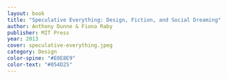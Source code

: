 ```yaml
---
layout: book 
title: "Speculative Everything: Design, Fiction, and Social Dreaming"
author: Anthony Dunne & Fiona Raby
publisher: MIT Press
year: 2013
cover: speculative-everything.jpeg
category: Design
color-spine: "#E0E8E9"
color-text: "#054D25"
---
```

